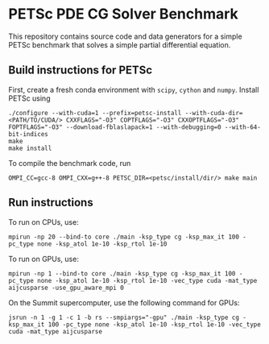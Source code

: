 # PETSc PDE CG Solver Benchmark

This repository contains source code and data generators for a simple PETSc benchmark
that solves a simple partial differential equation.

## Build instructions for PETSc

First, create a fresh conda environment with `scipy`, `cython` and `numpy`. Install PETSc using
```
./configure --with-cuda=1 --prefix=petsc-install --with-cuda-dir=<PATH/TO/CUDA/> CXXFLAGS="-O3" COPTFLAGS="-O3" CXXOPTFLAGS="-O3" FOPTFLAGS="-O3" --download-fblaslapack=1 --with-debugging=0 --with-64-bit-indices
make
make install
```

To compile the benchmark code, run
```
OMPI_CC=gcc-8 OMPI_CXX=g++-8 PETSC_DIR=<petsc/install/dir/> make main
```

## Run instructions

To run on CPUs, use:
```
mpirun -np 20 --bind-to core ./main -ksp_type cg -ksp_max_it 100 -pc_type none -ksp_atol 1e-10 -ksp_rtol 1e-10
```

To run on GPUs, use:
```
mpirun -np 1 --bind-to core ./main -ksp_type cg -ksp_max_it 100 -pc_type none -ksp_atol 1e-10 -ksp_rtol 1e-10 -vec_type cuda -mat_type aijcusparse -use_gpu_aware_mpi 0
```

On the Summit supercomputer, use the following command for GPUs:
```
jsrun -n 1 -g 1 -c 1 -b rs --smpiargs="-gpu" ./main -ksp_type cg -ksp_max_it 100 -pc_type none -ksp_atol 1e-10 -ksp_rtol 1e-10 -vec_type cuda -mat_type aijcusparse
```
